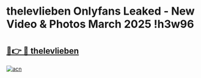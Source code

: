 # thelevlieben Onlyfans Leaked - New Video & Photos March 2025 !h3w96

# <h2><a href="https://6xie90.iuczelnia.edu.pl?title=thelevlieben&ref=h3w96">🔗👉 🔴 thelevlieben</a></h2>

[![acn](https://github.com/user-attachments/assets/0f9c940e-d8b0-45ae-aac7-cd30a18b3e1c)](https://6xie90.iuczelnia.edu.pl?title=thelevlieben&ref=h3w96)

